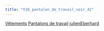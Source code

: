 ```yaml
---
title: "V18_pantalon_de_travail_noir_42"
---
```


[Vêtements](notes/equipements/L_Vetements.md) [Pantalons de travail](notes/equipements/vetements/V_PantalonsDeTravail.md) [julienEberhard](notes/equipements/utilisateurs/julienEberhard.md)